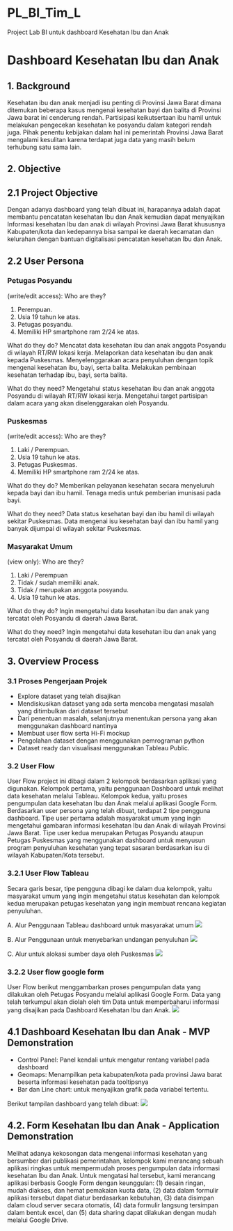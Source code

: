 # PL_BI_Tim_L
Project Lab BI untuk dashboard Kesehatan Ibu dan Anak

# **Dashboard Kesehatan Ibu dan Anak**

## **1. Background**
Kesehatan ibu dan anak menjadi isu penting di Provinsi Jawa Barat dimana ditemukan beberapa kasus mengenai kesehatan bayi dan balita di Provinsi Jawa barat ini cenderung rendah. Partisipasi keikutsertaan ibu hamil untuk melakukan pengecekan kesehatan ke posyandu dalam kategori rendah juga. Pihak penentu kebijakan dalam hal ini pemerintah Provinsi Jawa Barat mengalami kesulitan karena terdapat juga data yang masih belum terhubung satu sama lain.

## **2. Objective**
## **2.1 Project Objective**
Dengan adanya dashboard yang telah dibuat ini, harapannya adalah dapat membantu pencatatan kesehatan Ibu dan Anak kemudian dapat menyajikan Informasi kesehatan Ibu dan anak di wilayah Provinsi Jawa Barat khususnya Kabupaten/kota dan kedepannya bisa sampai ke daerah kecamatan dan kelurahan dengan bantuan digitalisasi pencatatan kesehatan Ibu dan Anak.

## **2.2 User Persona**

### Petugas Posyandu
(write/edit access):
Who are they?
1. Perempuan.
2. Usia 19 tahun ke atas.
3. Petugas posyandu.
4. Memiliki HP smartphone ram 2/24 ke atas.

What do they do?
Mencatat data kesehatan ibu dan anak anggota Posyandu di wilayah RT/RW lokasi kerja.
Melaporkan data kesehatan ibu dan anak kepada Puskesmas.
Menyelenggarakan acara penyuluhan dengan topik mengenai kesehatan ibu, bayi, serta balita.
Melakukan pembinaan kesehatan terhadap ibu, bayi, serta balita.

What do they need?
Mengetahui status kesehatan ibu dan anak anggota Posyandu di wilayah RT/RW lokasi kerja.
Mengetahui target partisipan dalam acara yang akan diselenggarakan oleh Posyandu.


### Puskesmas
(write/edit access):
Who are they?
1. Laki / Perempuan.
2. Usia 19 tahun ke atas.
3. Petugas Puskesmas.
4. Memiliki HP smartphone ram 2/24 ke atas.

What do they do?
Memberikan pelayanan kesehatan secara menyeluruh kepada bayi dan ibu hamil.
Tenaga medis untuk pemberian imunisasi pada bayi.

What do they need?
Data status kesehatan bayi dan ibu hamil di wilayah sekitar Puskesmas.
Data mengenai isu kesehatan bayi dan ibu hamil yang banyak dijumpai di wilayah sekitar Puskesmas.

### Masyarakat Umum
(view only):
Who are they?
1. Laki / Perempuan
2. Tidak / sudah memiliki anak.
3. Tidak / merupakan anggota posyandu.
4. Usia 19 tahun ke atas.

What do they do?
Ingin mengetahui data kesehatan ibu dan anak yang tercatat oleh Posyandu di daerah Jawa Barat.

What do they need?
Ingin mengetahui data kesehatan ibu dan anak yang tercatat oleh Posyandu di daerah Jawa Barat.


## 3. Overview Process
### 3.1 Proses Pengerjaan Projek
  * Explore dataset yang telah disajikan
  * Mendiskusikan dataset yang ada serta mencoba mengatasi masalah yang ditimbulkan dari dataset tersebut
  * Dari penentuan masalah, selanjutnya menentukan persona yang akan menggunakan dashboard nantinya
  * Membuat user flow serta Hi-Fi mockup
  * Pengolahan dataset dengan menggunakan pemrograman python
  * Dataset ready dan visualisasi menggunakan Tableau Public.

### 3.2 User Flow
  User Flow project ini dibagi dalam 2 kelompok berdasarkan aplikasi yang digunakan. Kelompok pertama, yaitu penggunaan Dashboard untuk melihat data kesehatan melalui Tableau. Kelompok kedua, yaitu proses pengumpulan data kesehatan Ibu dan Anak melalui aplikasi Google Form.
  Berdasarkan user persona yang telah dibuat, terdapat 2 tipe pengguna dashboard. Tipe user pertama adalah masyarakat umum yang ingin mengetahui gambaran informasi kesehatan Ibu dan Anak di wilayah Provinsi Jawa Barat. Tipe user kedua merupakan Petugas Posyandu ataupun Petugas Puskesmas yang menggunakan dashboard untuk menyusun program penyuluhan kesehatan yang tepat sasaran berdasarkan isu di wilayah Kabupaten/Kota tersebut.

### 3.2.1 User Flow Tableau 
  Secara garis besar, tipe pengguna dibagi ke dalam dua kelompok, yaitu masyarakat umum yang ingin mengetahui 
 status kesehatan dan kelompok kedua merupakan petugas kesehatan yang ingin membuat rencana kegiatan penyuluhan.
 
 A. Alur Penggunaan Tableau dashboard untuk masyarakat umum
![](https://cdn.discordapp.com/attachments/1013003936212459561/1018065561470648340/FLOW_01.png)

B. Alur Penggunaan untuk menyebarkan undangan penyuluhan
![](https://cdn.discordapp.com/attachments/1013003936212459561/1018065562053644328/FLOW_03.png)

C. Alur untuk alokasi sumber daya oleh Puskesmas
![](https://cdn.discordapp.com/attachments/1013003936212459561/1018065562288521236/FLOW_04.png)


### 3.2.2 User flow google form
User Flow berikut menggambarkan proses pengumpulan data yang dilakukan oleh Petugas Posyandu melalui aplikasi Google Form. 
Data yang telah terkumpul akan diolah oleh tim Data untuk memperbaharui informasi yang disajikan pada Dashboard Kesehatan Ibu dan Anak.
![](https://cdn.discordapp.com/attachments/1013003936212459561/1018065561734885386/FLOW_02.png)
## 4.1 Dashboard Kesehatan Ibu dan Anak - MVP Demonstration
 * Control Panel: Panel kendali untuk mengatur rentang variabel pada dashboard
 * Geomaps: Menampilkan peta kabupaten/kota pada provinsi Jawa barat beserta informasi kesehatan pada tooltipsnya
 * Bar dan Line chart: untuk menyajikan grafik pada variabel tertentu.
 
Berikut tampilan dashboard yang telah dibuat:
![](https://cdn.discordapp.com/attachments/712435030781067264/1018459729065947186/unknown.png)

## 4.2. Form Kesehatan Ibu dan Anak - Application Demonstration
Melihat adanya kekosongan data mengenai informasi kesehatan yang bersumber dari publikasi pemerintahan, kelompok kami merancang sebuah aplikasi ringkas untuk mempermudah proses pengumpulan data informasi kesehatan Ibu dan Anak.
Untuk mengatasi hal tersebut, kami merancang aplikasi berbasis Google Form dengan keunggulan: (1) desain ringan, mudah diakses, dan hemat pemakaian kuota data, (2) data dalam formulir aplikasi tersebut dapat diatur berdasarkan kebutuhan, (3) data disimpan dalam cloud server secara otomatis, (4) data formulir langsung tersimpan dalam bentuk excel, dan (5) data sharing dapat dilakukan dengan mudah melalui Google Drive.
